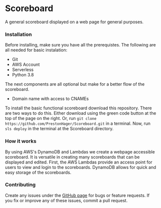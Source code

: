 # Scoreboard

A general scoreboard displayed on a web page for general purposes.

### Installation

Before installing, make sure you have all the prerequistes.
The following are all needed for basic instalation:

 + Git
 + AWS Account
 + Serverless
 + Python 3.8

The next components are all optional but make for a better flow of the scoreboard.

 + Domain name with access to CNAMEs

To install the basic functional scoreboard download this repository.
There are two ways to do this.
Either download using the green code button at the top of the page on the right.
Or, run `git clone https://github.com/PrestonHager/Scoreboard.git` in a terminal.
Now, run `sls deploy` in the terminal at the Scoreboard directory.

### How it works

By using AWS's DynamoDB and Lambdas we create a webpage accessible scoreboard.
It is versatile in creating many scoreboards that can be displayed and edited.
First, the AWS Lambdas provide an access point for users to view and login to the scoreboards.
DynamoDB allows for quick and easy storage of the scoreboards.

### Contributing

Create any issues under the [GitHub page][0] for bugs or feature requests.
If you fix or improve any of these issues, commit a pull request.

[0]: https://github.com/PrestonHager/Scoreboard
